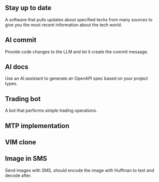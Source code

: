## Stay up to date
A software that pulls updates about specified techs from many sources to 
give you the most recent information about the tech world.
## AI commit
Provide code changes to the LLM and let it create the commit message.
## AI docs
Use an AI assistant to generate an OpenAPI spec based on your project types.
## Trading bot
A bot that performs simple trading operations.
## MTP implementation
## VIM clone
## Image in SMS
Send images with SMS, should encode the image with Huffman to text and 
decode after.